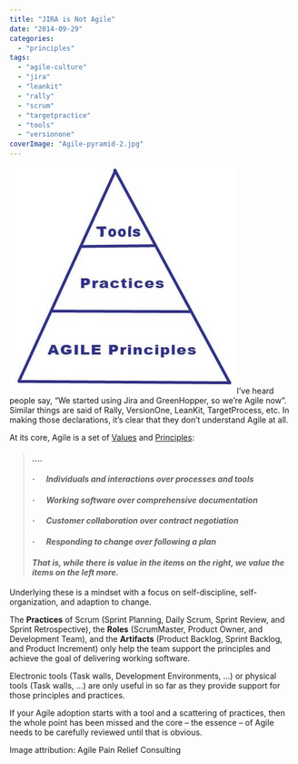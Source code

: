```yaml
---
title: "JIRA is Not Agile"
date: "2014-09-29"
categories: 
  - "principles"
tags: 
  - "agile-culture"
  - "jira"
  - "leankit"
  - "rally"
  - "scrum"
  - "targetpractice"
  - "tools"
  - "versionone"
coverImage: "Agile-pyramid-2.jpg"
---
```


![Agile Pyramid - image by Agile Pain Relief Consulting](images/Agile-pyramid-2.jpg)I’ve heard people say, “We started using Jira and GreenHopper, so we’re Agile now”. Similar things are said of Rally, VersionOne, LeanKit, TargetProcess, etc. In making those declarations, it’s clear that they don’t understand Agile at all.

At its core, Agile is a set of [Values](https://agilemanifesto.org/) and [Principles](https://agilemanifesto.org/principles.html):

> #### _…._
> 
> #### _·      **Individuals and interactions** over processes and tools_
> 
> #### _·      **Working software** over comprehensive documentation_
> 
> #### _·      **Customer collaboration** over contract negotiation_
> 
> #### _·      **Responding to change** over following a plan_
> 
> #### _That is, while there is value in the items on the right, we value the items on the left more._

Underlying these is a mindset with a focus on self-discipline, self-organization, and adaption to change.

The **Practices** of Scrum (Sprint Planning, Daily Scrum, Sprint Review, and Sprint Retrospective), the **Roles** (ScrumMaster, Product Owner, and Development Team), and the **Artifacts** (Product Backlog, Sprint Backlog, and Product Increment) only help the team support the principles and achieve the goal of delivering working software.

Electronic tools (Task walls, Development Environments, …) or physical tools (Task walls, …) are only useful in so far as they provide support for those principles and practices.

If your Agile adoption starts with a tool and a scattering of practices, then the whole point has been missed and the core – the essence – of Agile needs to be carefully reviewed until that is obvious.

Image attribution: Agile Pain Relief Consulting
